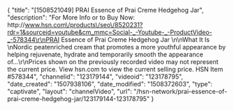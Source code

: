 {
    "title": "[1508521049] PRAI Essence of Prai Creme  Hedgehog Jar",
    "description": "For More Info or to Buy Now: http:\/\/www.hsn.com\/products\/seo\/8520231?rdr=1&sourceid=youtube&cm_mmc=Social-_-Youtube-_-ProductVideo-_-578344\r\nPRAI Essence of Prai Creme  Hedgehog Jar  \n\nWhat It Is \nNordic peatenriched cream that promotes a more youthful appearance by helping rejuvenate, hydrate and temporarily smooth the appearance of...\r\nPrices shown on the previously recorded video may not represent the current price.  View hsn.com to view the current selling price. HSN Item #578344",
    "channelid": "123179144",
    "videoid": "123178795",
    "date_created": "1507938106",
    "date_modified": "1508372603",
    "type": "captivate",
    "layout": "channelVideo",
    "url": "\/hsn-network\/prai-essence-of-prai-creme-hedgehog-jar\/123179144-123178795"
}